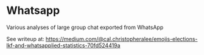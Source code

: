 # Whatsapp
Various analyses of large group chat exported from WhatsApp

See writeup at: https://medium.com/@cal.christopheralee/emojis-elections-lkf-and-whatsapplied-statistics-70fd524419a
